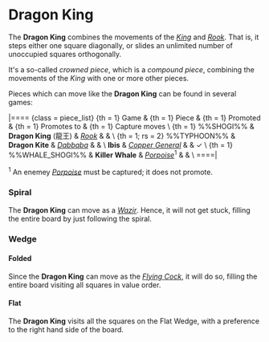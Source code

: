 # Dragon King

The **Dragon King** combines the movements of
the [*King*](king.html) and [*Rook*](rook.html). That is, it steps
either one square diagonally, or slides an unlimited number of 
unoccupied squares orthogonally.

It's a so-called *crowned piece*, which is a *compound piece*, 
combining the movements of the *King* with one or more other pieces.

Pieces which can move like the **Dragon King** can be found in
several games:

|====
{class = piece_list}
{th = 1} Game &
{th = 1} Piece &
{th = 1} Promoted &
{th = 1} Promotes to &
{th = 1} Capture moves \\
{th = 1} %%SHOGI%% & **Dragon King** (&#x9f8d;&#x738b;)
                   & [*Rook*](rook.html) &  & \\
{th = 1; rs = 2} %%TYPHOON%% & **Dragon Kite**
                             & [*Dabbaba*](dabbaba.html) & & \\
                               **Ibis**
                             & [*Copper General*](copper_general.html)
                             & & &#x2713; \\
{th = 1} %%WHALE_SHOGI%% & **Killer Whale** 
                         & [*Porpoise*](porpoise.html)<sup>1</sup> & & \\
====|

<sup>1</sup> An enemey [*Porpoise*](porpoise.html) must be captured;
             it does not promote.


### Spiral

The **Dragon King** can move as a [*Wazir*](wazir.html). Hence, it will not
get stuck, filling the entire board by just following the spiral.

### Wedge

#### Folded

Since the **Dragon King** can move as the [*Flying Cock*](flying_cock.html),
it will do so, filling the entire board visiting all squares in value order.

#### Flat

The **Dragon King** visits all the squares on the Flat Wedge, with a
preference to the right hand side of the board.
